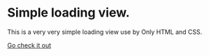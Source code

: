 # Simple loading view.

This is a very very simple loading view use by Only HTML and CSS.

[Go check it out](https://code1iners.github.io/simple-loading-css/)
